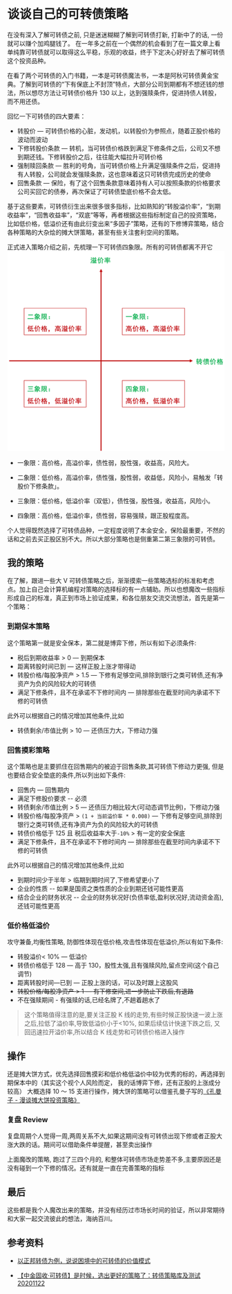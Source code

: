 # 谈谈自己的可转债策略

在没有深入了解可转债之前, 只是迷迷糊糊了解到可转债打新, 打新中了的话, 一份就可以赚个加鸡腿钱了。 在一年多之前在一个偶然的机会看到了在一篇文章上看单纯靠可转债就可以取得这么平稳，乐观的收益，终于下定决心好好去了解可转债这个投资品种。

在看了两个可转债的入门书籍，一本是可转债魔法书，一本是阿秋可转债黄金宝典。了解到可转债的“下有保底上不封顶”特点，大部分公司到期都有不想还钱的想法，所以想尽方法让可转债价格升 130 以上，达到强赎条件，促进持债人转股，而不用还债。

回忆一下可转债的四大要素：

- 转股价 — 可转债价格的心脏，发动机，以转股价为参照点，随着正股价格的波动而波动
- 下修转股价条款 — 转机，当可转债价格跌到满足下修条件之后，公司又不想到期还钱。下修转股价之后，往往能大幅拉升可转价格
- 强制赎回条款 — 胜利的号角，当可转债价格上升满足强赎条件之后，促进持有人转股，公司就会发强赎条款，这也意味着这只可转债完成历史的使命
- 回售条款 — 保险，有了这个回售条款意味着持有人可以按照条款的价格要求公司买回它的债券，再次保证了可转债垫底价格不会太低。

基于这些要素，可转债衍生出来很多很多指标，比如熟知的“转股溢价率”，“到期收益率”，“回售收益率”，“双底”等等，再者根据这些指标制定自己的投资策略，比如低价格，低溢价还有由此衍变出来“多因子”策略，还有的下修博弈策略，结合各种策略的大杂烩的摊大饼策略，甚至有些关注套利空间的策略。

正式进入策略介绍之前，先梳理一下可转债四象限。所有的可转债都离不开它
![可转债四象限](../screenshots/bond_quadrant.png)

- 一象限：高价格，高溢价率，债性弱，股性强，收益高，风险大。

- 二象限：低价格，高溢价率，债性强，股性弱，收益低，风险小，易触发「转股价下修条款」。

- 三象限：低价格，低溢价率（双低），债性强，股性强，收益高，风险小。

- 四象限：高价格，低溢价率，债性弱，容易强赎，跟正股程度高。

个人觉得既然选择了可转债品种，一定程度说明了本金安全，保险最重要，不然的话和之前去买正股区别不大。所以大部分策略也是侧重第二第三象限的可转债。

## 我的策略

在了解，跟进一些大 V 可转债策略之后，渐渐摸索一些策略选标的标准和考虑点。加上自己会计算机编程对策略的选择标的有一点辅助。所以也想魔改一些指标形成自己的标准，真正到市场上验证成果，和各位朋友交流交流想法，首先是第一个策略：

### 到期保本策略

这个策略第一就是安全保本，第二就是博弈下修，所以有如下必须条件:

- 税后到期收益率 > 0 — 到期保本
- 距离转股时间已到 — 这样正股上涨才带得动
- 转股价格/每股净资产 > 1.5 — 下修有足够空间,排除到银行之类可转债,还有净资产为负的风险较大的可转债
- 满足下修条件，且不在承诺不下修时间内 — 排除那些在截至时间内承诺不下修的可转债

此外可以根据自己的情况增加其他条件,比如

- 转债剩余/市值比例 > 10 — 还债压力大，下修动力强

### 回售摸彩策略

这个策略也是主要抓住在回售期内的被迫于回售条款,其可转债下修动力更强, 但是也要结合安全垫底的条件,所以列出如下条件:

- 回售内 — 回售期内
- 满足下修股价要求 -- 必须
- 转债剩余/市值比例 > 5 — 还债压力相比较大(可动态调节比例)，下修动力强
- 转股价格/每股净资产 > `(1 + 当前溢价率 * 0.008)` — 下修有足够空间,排除到银行之类可转债,还有净资产为负的风险较大的可转债
- 转债价格低于 125 且 税后收益率大于`-10%` > 有一定的安全保底
- 满足下修条件，且不在承诺不下修时间内 — 排除那些在截至时间内承诺不下修的可转债

此外可以根据自己的情况增加其他条件,比如

- 到期时间少于半年 > 临期到期时间了,下修希望更小了
- 企业的性质 -- 如果是国资之类性质的企业到期还钱可能性更高
- 结合企业的财务状况 -- 企业的财务状况好(负债率低,盈利状况好,流动资金高),还钱可能性更高

### 低价格低溢价

攻守兼备,均衡性策略, 防御性体现在低价格,攻击性体现在低溢价,所以有如下条件:

- 转股溢价< 10% — 低溢价
- 转债价格低于 128 — 高于 130，股性太强,且有强赎风险,留点空间(这个自己调节)
- 距离转股时间—已到 — 正股上涨的话，可以及时跟上这股风
- <del>转股价格/每股净资产 > 1 — 有下修空间,进一步防止下跌后,有退路</del>
- 不在强赎期间 - 有强赎的话,已经名牌了,不趟着趟水了

> 这个策略值得注意的是,要关注正股 K 线的走势,有些时候正股快速一波上涨之后,拉低了溢价率,导致低溢价小于<10%, 如果后续估计快速下跌之后, 又回迅速拉开溢价率,所以结合 K 线走势和可转债价格进入操作

## 操作

还是摊大饼方式，优先选择回售摸彩和低价格低溢价中较为优秀的标的，再选择到期保本中的（其实这个视个人风险而定， 我的话博弈下修，还有正股的上涨成分较高）
大概选择 10 ～ 15 支进行操作，摊大饼的策略可以借鉴孔曼子写的[《孔曼子 - 漫谈摊大饼投资策略》](https://www.jisilu.cn/question/421212)

### 复盘 Review

复盘周期个人觉得一周,两周关系不大,如果这期间没有可转债出现下修或者正股大涨大跌的话。期间可以借助条件单提醒，甚至卖出操作

上面魔改的策略, 跑过了三四个月的, 和整体可转债市场走势差不多,主要原因还是没有碰到一个下修的情况。还有就是一直在完善策略的指标

## 最后

这些都是我个人魔改出来的策略，并没有经历过市场长时间的验证，所以非常期待和大家一起交流彼此的想法，海纳百川。

## 参考资料

- [以正邦转债为例，说说困境中的可转债的价值模式 ](https://www.ninwin.cn/read.php?tid=40833&fid=89)

- [【中金固收·可转债】是时候，选出更好的策略了：转债策略库及测试 20201122](https://finance.sina.com.cn/money/bond/2020-11-22/doc-iiznezxs3115138.shtml)
